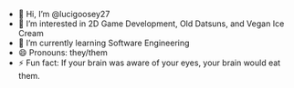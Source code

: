 - 👋 Hi, I’m @lucigoosey27
- 👀 I’m interested in 2D Game Development, Old Datsuns, and Vegan Ice Cream
- 🌱 I’m currently learning Software Engineering
- 😄 Pronouns: they/them
- ⚡ Fun fact: If your brain was aware of your eyes, your brain would eat them.

<!---
lucigoosey27/lucigoosey27 is a ✨ special ✨ repository because its `README.md` (this file) appears on your GitHub profile.
You can click the Preview link to take a look at your changes.
--->
